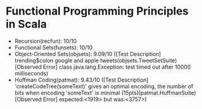 
# Functional Programming Principles in Scala

* Recursion(recfun): 10/10
* Functional Sets(funsets): 10/10
* Object-Oriented Sets(objsets): 9.09/10 ([Test Description] trending$colon google and apple tweets(objsets.TweetSetSuite)
[Observed Error] class java.lang.Exception: test timed out after 10000 milliseconds)
* Huffman Coding(patmat): 9.43/10 ([Test Description] 'createCodeTree(someText)' gives an optimal encoding, the number of bits when encoding 'someText' is minimal (15pts)(patmat.HuffmanSuite)
[Observed Error] expected:<1919> but was:<3757>)
